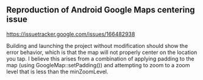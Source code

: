 Reproduction of Android Google Maps centering issue
------------------

https://issuetracker.google.com/issues/166482938


Building and launching the project without modification should show the error
behavior, which is that the map will not properly center on the location you
tap. I believe this arises from a combination of applying padding to the map
(using GoogleMap::setPadding()) and attempting to zoom to a zoom level that is
less than the minZoomLevel.
